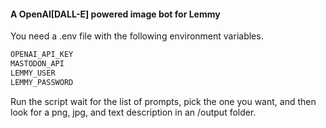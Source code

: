 #### A OpenAI[DALL-E] powered image bot for Lemmy


You need a .env file with the following environment variables.


```bash
OPENAI_API_KEY
MASTODON_API
LEMMY_USER
LEMMY_PASSWORD
```

Run the script wait for the list of prompts, pick the one you want, and then look for a png, jpg, and text description in an /output folder.
